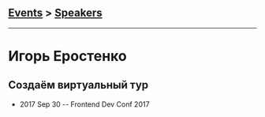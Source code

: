 ## [Events](../README.md) > [Speakers](../speakers.md)
---

# Игорь Еростенко

## Создаём виртуальный тур
- 2017 Sep 30 -- Frontend Dev Conf 2017    
